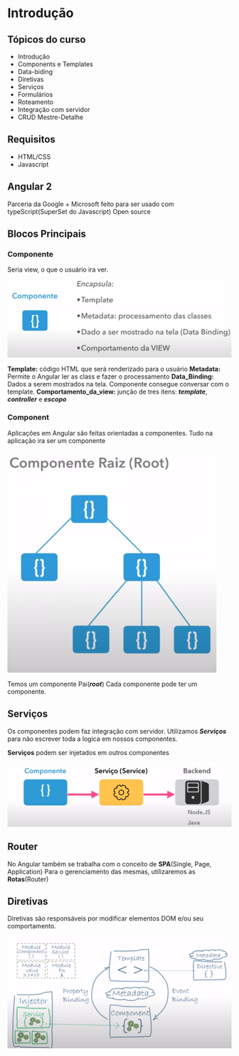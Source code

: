 # Introdução

## Tópicos do curso

- Introdução
- Components e Templates
- Data-biding
- Diretivas 
- Serviços
- Formulários
- Roteamento
- Integração com servidor
- CRUD Mestre-Detalhe

## Requisitos

- HTML/CSS
- Javascript

## Angular 2
 Parceria da Google + Microsoft 
feito para ser usado com typeScript(SuperSet do Javascript)
Open source

## Blocos Principais

### Componente

Seria view, o que o usuário ira ver.

![img](/annotations/assets/img/intrp_001.png)

**Template:** código HTML que será renderizado para o usuário
**Metadata:** Permite o Angular ler as class e fazer o processamento
**Data_Binding:**  Dados a serem mostrados na tela. Componente consegue conversar com o template.
**Comportamento_da_view:**  junção de tres itens: ***template***, ***controller*** e ***escopo***


### Component

Aplicações em Angular são feitas orientadas a componentes. Tudo na aplicação
ira ser um componente

![img](/annotations/assets/img/intrp_002.png)

Temos um componente Pai(***root***)
Cada componente pode ter um componente.

## Serviços

Os componentes podem faz integração com servidor.
Utilizamos ***Serviços*** para não escrever toda a logica em nossos
componentes.

**Serviços** podem ser injetados em outros componentes

![img](/annotations/assets/img/intrp_003.png)

## Router
No Angular também se trabalha com o conceito de **SPA**(Single, Page, Application)
Para o gerenciamento das mesmas, utilizaremos as **Rotas**(Router)

## Diretivas

Diretivas são responsáveis por modificar elementos DOM e/ou seu comportamento.

![img](/annotations/assets/img/intrp_004.png)

